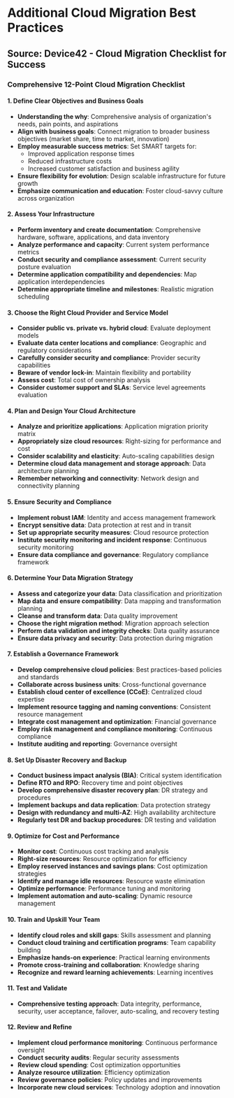 # Additional Cloud Migration Best Practices

## Source: Device42 - Cloud Migration Checklist for Success

### Comprehensive 12-Point Cloud Migration Checklist

#### 1. Define Clear Objectives and Business Goals
- **Understanding the why**: Comprehensive analysis of organization's needs, pain points, and aspirations
- **Align with business goals**: Connect migration to broader business objectives (market share, time to market, innovation)
- **Employ measurable success metrics**: Set SMART targets for:
  - Improved application response times
  - Reduced infrastructure costs
  - Increased customer satisfaction and business agility
- **Ensure flexibility for evolution**: Design scalable infrastructure for future growth
- **Emphasize communication and education**: Foster cloud-savvy culture across organization

#### 2. Assess Your Infrastructure
- **Perform inventory and create documentation**: Comprehensive hardware, software, applications, and data inventory
- **Analyze performance and capacity**: Current system performance metrics
- **Conduct security and compliance assessment**: Current security posture evaluation
- **Determine application compatibility and dependencies**: Map application interdependencies
- **Determine appropriate timeline and milestones**: Realistic migration scheduling

#### 3. Choose the Right Cloud Provider and Service Model
- **Consider public vs. private vs. hybrid cloud**: Evaluate deployment models
- **Evaluate data center locations and compliance**: Geographic and regulatory considerations
- **Carefully consider security and compliance**: Provider security capabilities
- **Beware of vendor lock-in**: Maintain flexibility and portability
- **Assess cost**: Total cost of ownership analysis
- **Consider customer support and SLAs**: Service level agreements evaluation

#### 4. Plan and Design Your Cloud Architecture
- **Analyze and prioritize applications**: Application migration priority matrix
- **Appropriately size cloud resources**: Right-sizing for performance and cost
- **Consider scalability and elasticity**: Auto-scaling capabilities design
- **Determine cloud data management and storage approach**: Data architecture planning
- **Remember networking and connectivity**: Network design and connectivity planning

#### 5. Ensure Security and Compliance
- **Implement robust IAM**: Identity and access management framework
- **Encrypt sensitive data**: Data protection at rest and in transit
- **Set up appropriate security measures**: Cloud resource protection
- **Institute security monitoring and incident response**: Continuous security monitoring
- **Ensure data compliance and governance**: Regulatory compliance framework

#### 6. Determine Your Data Migration Strategy
- **Assess and categorize your data**: Data classification and prioritization
- **Map data and ensure compatibility**: Data mapping and transformation planning
- **Cleanse and transform data**: Data quality improvement
- **Choose the right migration method**: Migration approach selection
- **Perform data validation and integrity checks**: Data quality assurance
- **Ensure data privacy and security**: Data protection during migration

#### 7. Establish a Governance Framework
- **Develop comprehensive cloud policies**: Best practices-based policies and standards
- **Collaborate across business units**: Cross-functional governance
- **Establish cloud center of excellence (CCoE)**: Centralized cloud expertise
- **Implement resource tagging and naming conventions**: Consistent resource management
- **Integrate cost management and optimization**: Financial governance
- **Employ risk management and compliance monitoring**: Continuous compliance
- **Institute auditing and reporting**: Governance oversight

#### 8. Set Up Disaster Recovery and Backup
- **Conduct business impact analysis (BIA)**: Critical system identification
- **Define RTO and RPO**: Recovery time and point objectives
- **Develop comprehensive disaster recovery plan**: DR strategy and procedures
- **Implement backups and data replication**: Data protection strategy
- **Design with redundancy and multi-AZ**: High availability architecture
- **Regularly test DR and backup procedures**: DR testing and validation

#### 9. Optimize for Cost and Performance
- **Monitor cost**: Continuous cost tracking and analysis
- **Right-size resources**: Resource optimization for efficiency
- **Employ reserved instances and savings plans**: Cost optimization strategies
- **Identify and manage idle resources**: Resource waste elimination
- **Optimize performance**: Performance tuning and monitoring
- **Implement automation and auto-scaling**: Dynamic resource management

#### 10. Train and Upskill Your Team
- **Identify cloud roles and skill gaps**: Skills assessment and planning
- **Conduct cloud training and certification programs**: Team capability building
- **Emphasize hands-on experience**: Practical learning environments
- **Promote cross-training and collaboration**: Knowledge sharing
- **Recognize and reward learning achievements**: Learning incentives

#### 11. Test and Validate
- **Comprehensive testing approach**: Data integrity, performance, security, user acceptance, failover, auto-scaling, and recovery testing

#### 12. Review and Refine
- **Implement cloud performance monitoring**: Continuous performance oversight
- **Conduct security audits**: Regular security assessments
- **Review cloud spending**: Cost optimization opportunities
- **Analyze resource utilization**: Efficiency optimization
- **Review governance policies**: Policy updates and improvements
- **Incorporate new cloud services**: Technology adoption and innovation

